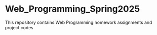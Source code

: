 # Web_Programming_Spring2025
This repository contains Web Programming homework assignments and project codes

